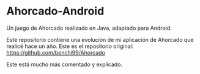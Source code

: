 # Ahorcado-Android
Un juego de Ahorcado realizado en Java, adaptado para Android.

Este repositorio contiene una evolución de mi aplicación de Ahorcado que realicé hace un año.
Este es el repositorio original: https://github.com/benchi99/Ahorcado

Este está mucho más comentado y explicado.
